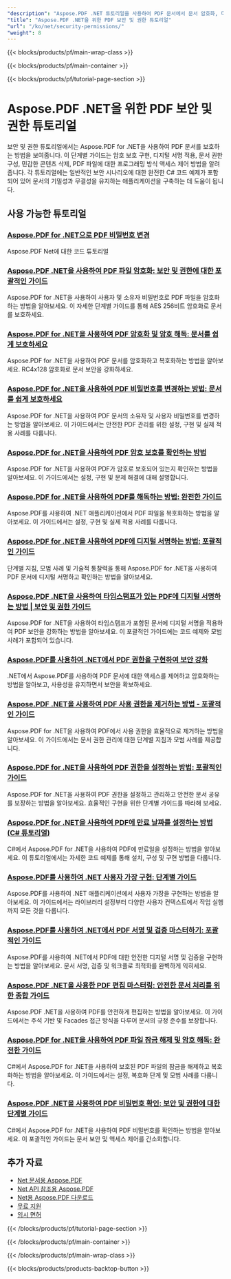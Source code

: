 ```yaml
---
"description": "Aspose.PDF .NET 튜토리얼을 사용하여 PDF 문서에서 문서 암호화, 디지털 서명, 편집 및 액세스 제어를 구현하는 방법을 알아보세요."
"title": "Aspose.PDF .NET을 위한 PDF 보안 및 권한 튜토리얼"
"url": "/ko/net/security-permissions/"
"weight": 8
---
```


{{< blocks/products/pf/main-wrap-class >}}

{{< blocks/products/pf/main-container >}}

{{< blocks/products/pf/tutorial-page-section >}}

# Aspose.PDF .NET을 위한 PDF 보안 및 권한 튜토리얼

보안 및 권한 튜토리얼에서는 Aspose.PDF for .NET을 사용하여 PDF 문서를 보호하는 방법을 보여줍니다. 이 단계별 가이드는 암호 보호 구현, 디지털 서명 적용, 문서 권한 구성, 민감한 콘텐츠 삭제, PDF 파일에 대한 프로그래밍 방식 액세스 제어 방법을 알려줍니다. 각 튜토리얼에는 일반적인 보안 시나리오에 대한 완전한 C# 코드 예제가 포함되어 있어 문서의 기밀성과 무결성을 유지하는 애플리케이션을 구축하는 데 도움이 됩니다.

## 사용 가능한 튜토리얼

### [Aspose.PDF for .NET으로 PDF 비밀번호 변경](./change-pdf-password-aspose-pdf-net-guide/)
Aspose.PDF Net에 대한 코드 튜토리얼

### [Aspose.PDF .NET을 사용하여 PDF 파일 암호화: 보안 및 권한에 대한 포괄적인 가이드](./encrypt-pdfs-aspose-pdf-net-guide/)
Aspose.PDF for .NET을 사용하여 사용자 및 소유자 비밀번호로 PDF 파일을 암호화하는 방법을 알아보세요. 이 자세한 단계별 가이드를 통해 AES 256비트 암호화로 문서를 보호하세요.

### [Aspose.PDF for .NET을 사용하여 PDF 암호화 및 암호 해독: 문서를 쉽게 보호하세요](./encrypt-decrypt-pdfs-aspose-pdf-dotnet/)
Aspose.PDF for .NET을 사용하여 PDF 문서를 암호화하고 복호화하는 방법을 알아보세요. RC4x128 암호화로 문서 보안을 강화하세요.

### [Aspose.PDF for .NET을 사용하여 PDF 비밀번호를 변경하는 방법: 문서를 쉽게 보호하세요](./change-pdf-passwords-aspose-pdf-dotnet/)
Aspose.PDF for .NET을 사용하여 PDF 문서의 소유자 및 사용자 비밀번호를 변경하는 방법을 알아보세요. 이 가이드에서는 안전한 PDF 관리를 위한 설정, 구현 및 실제 적용 사례를 다룹니다.

### [Aspose.PDF for .NET을 사용하여 PDF 암호 보호를 확인하는 방법](./check-pdf-password-protection-aspose-net/)
Aspose.PDF for .NET을 사용하여 PDF가 암호로 보호되어 있는지 확인하는 방법을 알아보세요. 이 가이드에서는 설정, 구현 및 문제 해결에 대해 설명합니다.

### [Aspose.PDF for .NET을 사용하여 PDF를 해독하는 방법: 완전한 가이드](./decrypt-pdf-aspose-pdf-net-guide/)
Aspose.PDF를 사용하여 .NET 애플리케이션에서 PDF 파일을 복호화하는 방법을 알아보세요. 이 가이드에서는 설정, 구현 및 실제 적용 사례를 다룹니다.

### [Aspose.PDF for .NET을 사용하여 PDF에 디지털 서명하는 방법: 포괄적인 가이드](./digitally-sign-pdf-aspose-pdf-net/)
단계별 지침, 모범 사례 및 기술적 통찰력을 통해 Aspose.PDF for .NET을 사용하여 PDF 문서에 디지털 서명하고 확인하는 방법을 알아보세요.

### [Aspose.PDF .NET을 사용하여 타임스탬프가 있는 PDF에 디지털 서명하는 방법 | 보안 및 권한 가이드](./digitally-sign-pdfs-aspose-pdf-net/)
Aspose.PDF for .NET을 사용하여 타임스탬프가 포함된 문서에 디지털 서명을 적용하여 PDF 보안을 강화하는 방법을 알아보세요. 이 포괄적인 가이드에는 코드 예제와 모범 사례가 포함되어 있습니다.

### [Aspose.PDF를 사용하여 .NET에서 PDF 권한을 구현하여 보안 강화](./implement-pdf-privileges-net-aspose-pdf/)
.NET에서 Aspose.PDF를 사용하여 PDF 문서에 대한 액세스를 제어하고 암호화하는 방법을 알아보고, 사용성을 유지하면서 보안을 확보하세요.

### [Aspose.PDF .NET을 사용하여 PDF 사용 권한을 제거하는 방법 - 포괄적인 가이드](./remove-pdf-usage-rights-aspose-dotnet/)
Aspose.PDF for .NET을 사용하여 PDF에서 사용 권한을 효율적으로 제거하는 방법을 알아보세요. 이 가이드에서는 문서 권한 관리에 대한 단계별 지침과 모범 사례를 제공합니다.

### [Aspose.PDF for .NET을 사용하여 PDF 권한을 설정하는 방법: 포괄적인 가이드](./set-pdf-privileges-aspose-pdf-dotnet/)
Aspose.PDF for .NET을 사용하여 PDF 권한을 설정하고 관리하고 안전한 문서 공유를 보장하는 방법을 알아보세요. 효율적인 구현을 위한 단계별 가이드를 따라해 보세요.

### [Aspose.PDF for .NET을 사용하여 PDF에 만료 날짜를 설정하는 방법(C# 튜토리얼)](./set-pdf-expiry-date-aspose-dotnet/)
C#에서 Aspose.PDF for .NET을 사용하여 PDF에 만료일을 설정하는 방법을 알아보세요. 이 튜토리얼에서는 자세한 코드 예제를 통해 설치, 구성 및 구현 방법을 다룹니다.

### [Aspose.PDF를 사용하여 .NET 사용자 가장 구현: 단계별 가이드](./implement-net-user-impersonation-aspose-pdf-guide/)
Aspose.PDF를 사용하여 .NET 애플리케이션에서 사용자 가장을 구현하는 방법을 알아보세요. 이 가이드에서는 라이브러리 설정부터 다양한 사용자 컨텍스트에서 작업 실행까지 모든 것을 다룹니다.

### [Aspose.PDF를 사용하여 .NET에서 PDF 서명 및 검증 마스터하기: 포괄적인 가이드](./master-pdf-signing-verification-net-aspose-pdf/)
Aspose.PDF를 사용하여 .NET에서 PDF에 대한 안전한 디지털 서명 및 검증을 구현하는 방법을 알아보세요. 문서 서명, 검증 및 워크플로 최적화를 완벽하게 익히세요.

### [Aspose.PDF .NET을 사용한 PDF 편집 마스터링: 안전한 문서 처리를 위한 종합 가이드](./mastering-pdf-redaction-aspose-pdf-net-guide/)
Aspose.PDF .NET을 사용하여 PDF를 안전하게 편집하는 방법을 알아보세요. 이 가이드에서는 주석 기반 및 Facades 접근 방식을 다루어 문서의 규정 준수를 보장합니다.

### [Aspose.PDF for .NET을 사용하여 PDF 파일 잠금 해제 및 암호 해독: 완전한 가이드](./unlock-decrypt-pdf-files-aspose-pdf-net/)
C#에서 Aspose.PDF for .NET을 사용하여 보호된 PDF 파일의 잠금을 해제하고 복호화하는 방법을 알아보세요. 이 가이드에서는 설정, 복호화 단계 및 모범 사례를 다룹니다.

### [Aspose.PDF .NET을 사용하여 PDF 비밀번호 확인: 보안 및 권한에 대한 단계별 가이드](./verify-pdf-passwords-aspose-dot-net-guide/)
C#에서 Aspose.PDF for .NET을 사용하여 PDF 비밀번호를 확인하는 방법을 알아보세요. 이 포괄적인 가이드는 문서 보안 및 액세스 제어를 간소화합니다.

## 추가 자료

- [Net 문서용 Aspose.PDF](https://docs.aspose.com/pdf/net/)
- [Net API 참조용 Aspose.PDF](https://reference.aspose.com/pdf/net/)
- [Net용 Aspose.PDF 다운로드](https://releases.aspose.com/pdf/net/)
- [무료 지원](https://forum.aspose.com/)
- [임시 면허](https://purchase.aspose.com/temporary-license/)

{{< /blocks/products/pf/tutorial-page-section >}}

{{< /blocks/products/pf/main-container >}}

{{< /blocks/products/pf/main-wrap-class >}}

{{< blocks/products/products-backtop-button >}}